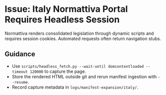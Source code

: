 # Issue: Italy Normattiva Portal Requires Headless Session

Normattiva renders consolidated legislation through dynamic scripts and requires session cookies.
Automated requests often return navigation stubs.

## Guidance
- Use `scripts/headless_fetch.py --wait-until domcontentloaded --timeout 120000` to capture the page.
- Store the rendered HTML outside git and rerun manifest ingestion with `--resume`.
- Record capture metadata in `logs/manifest-expansion/italy/`.
